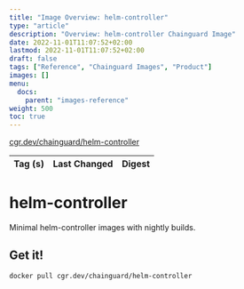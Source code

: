 ```yaml
---
title: "Image Overview: helm-controller"
type: "article"
description: "Overview: helm-controller Chainguard Image"
date: 2022-11-01T11:07:52+02:00
lastmod: 2022-11-01T11:07:52+02:00
draft: false
tags: ["Reference", "Chainguard Images", "Product"]
images: []
menu:
  docs:
    parent: "images-reference"
weight: 500
toc: true
---
```


[cgr.dev/chainguard/helm-controller](https://github.com/chainguard-images/images/tree/main/images/helm-controller)

| Tag (s) | Last Changed | Digest |
|---------|--------------|--------|

# helm-controller

Minimal helm-controller images with nightly builds.

## Get it!

```shell
docker pull cgr.dev/chainguard/helm-controller
```
